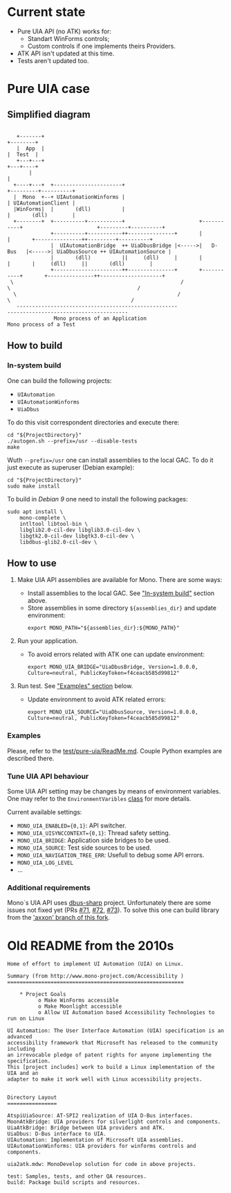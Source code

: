 # Current state

* Pure UIA API (no ATK) works for:
    * Standart WinForms controls;
    * Custom controls if one implements theirs Providers.
* ATK API isn't updated at this time.
* Tests aren't  updated too.


# Pure UIA case

## Simplified diagram

```

   +-------+                                                                                             +--------+
   |  App  |                                                                                             |  Test  |
   +---+---+                                                                                             +---+----+
       |                                                                                                     |
  +----+---+  +----------------------+                                                             +---------+----------+
  |  Mono  +--+ UIAutomationWinforms |                                                             | UIAutomationClient |
  |WinForms|  |       (dll)          |                                                             |       (dll)        |
  +--------+  +----------+-----------+                        +-----------+                        +---------+----------+
              +----------+-----------++---------------+       |           |       +---------------++---------+----------+
              |  UIAutomationBridge  ++ UiaDbusBridge |<----->|   D-Bus   |<----->| UiaDbusSource ++ UIAutomationSource |
              |       (dll)          ||     (dll)     |       |           |       |     (dll)     ||       (dll)        |
              +----------------------++---------------+       +-----------+       +---------------++--------------------+
 \                                                      /                       \                                         /
  \                                                    /                         \                                       /
   ----------------------------------------------------                           ---------------------------------------
               Mono process of an Application                                             Mono process of a Test
```
## How to build

### In-system build

One can build the following projects:
* `UIAutomation`
* `UIAutomationWinforms`
* `UiaDbus`

To do this visit correspondent directories and execute there:
```
cd "${ProjectDirectory}"
./autogen.sh --prefix=/usr --disable-tests
make
```

Wuth `--prefix=/usr` one can install assemblies to the local GAC. To do it just execute as superuser (Debian example):
```
cd "${ProjectDirectory}"
sudo make install
```
 
To build in *Debian 9* one need to install the following packages:
```
sudo apt install \
    mono-complete \
    intltool libtool-bin \
    libglib2.0-cil-dev libglib3.0-cil-dev \
    libgtk2.0-cil-dev libgtk3.0-cil-dev \
    libdbus-glib2.0-cil-dev \
``` 

## How to use

1. Make UIA API assemblies are available for Mono. There are some ways:

    * Install assemblies to the local GAC. See ["In-system build"](###In-system-build) section above.
    * Store assemblies in some directory `${assemblies_dir}` and update environment:
        ```
        export MONO_PATH="${assemblies_dir}:${MONO_PATH}"
        ```

2. Run your application.
    * To avoid errors related with ATK one can update environment:
        ```
        export MONO_UIA_BRIDGE="UiaDbusBridge, Version=1.0.0.0, Culture=neutral, PublicKeyToken=f4ceacb585d99812"
        ```

3. Run test. See ["Examples" section](###examples) below.
    * Update environment to avoid ATK related errors:
        ```
        export MONO_UIA_SOURCE="UiaDbusSource, Version=1.0.0.0, Culture=neutral, PublicKeyToken=f4ceacb585d99812"
        ```

### Examples

Please, refer to the [test/pure-uia/ReadMe.md](test/pure-uia/ReadMe.md). Couple Python examples are described there.

### Tune UIA API behaviour

Some UIA API setting may be changes by means of environment variables. One may refer to the `EnvironmentVaribles` [class](UIAutomation/UIAutomationHelpers/Mono.UIAutomation.Helpers/EnvironmentVaribles.cs) for more details.

Current available settings:
* `MONO_UIA_ENABLED={0,1}`: API switcher.
* `MONO_UIA_UISYNCCONTEXT={0,1}`: Thread safety setting.
* `MONO_UIA_BRIDGE`: Application side bridges to be used.
* `MONO_UIA_SOURCE`: Test side sources to be used.
* `MONO_UIA_NAVIGATION_TREE_ERR`: Usefull to debug some API errors.
* `MONO_UIA_LOG_LEVEL`
* ...

### Additional requirements

Mono`s UIA API uses [dbus-sharp](https://github.com/mono/dbus-sharp) project. Unfortunately there are some issues not fixed yet (PRs [#71](https://github.com/mono/dbus-sharp/pull/71), [#72](https://github.com/mono/dbus-sharp/pull/72), [#73](https://github.com/mono/dbus-sharp/pull/73)). To solve this one can build library from the ['axxon' branch of this fork](https://github.com/itvgroup/dbus-sharp/tree/axxon).


# Old README from the 2010s

```
Home of effort to implement UI Automation (UIA) on Linux.

Summary (from http://www.mono-project.com/Accessibility )
=========================================================

    * Project Goals
          o Make WinForms accessible
          o Make Moonlight accessible
          o Allow UI Automation based Accessibility Technologies to run on Linux 

UI Automation: The User Interface Automation (UIA) specification is an advanced
accessibility framework that Microsoft has released to the community including
an irrevocable pledge of patent rights for anyone implementing the specification.
This [project includes] work to build a Linux implementation of the UIA and an
adapter to make it work well with Linux accessibility projects. 


Directory Layout
================

AtspiUiaSource: AT-SPI2 realization of UIA D-Bus interfaces.
MoonAtkBridge: UIA providers for silverlight controls and components.
UiaAtkBridge: Bridge between UIA providers and ATK.
UiaDbus: D-Bus interface to UIA.
UIAutomation: Implementation of Microsoft UIA assemblies.
UIAutomationWinforms: UIA providers for winforms controls and components.

uia2atk.mdw: MonoDevelop solution for code in above projects.

test: Samples, tests, and other QA resources.
build: Package build scripts and resources.
```